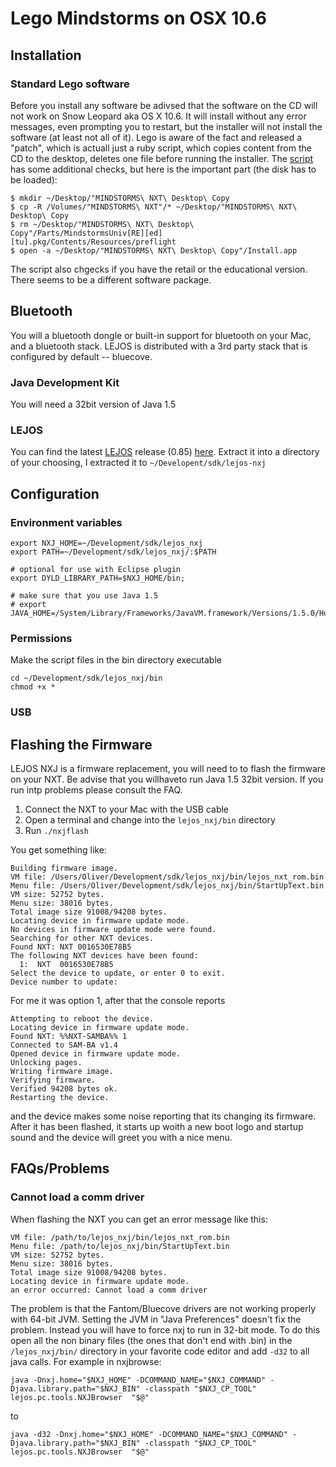 # Lego Mindstorms on OSX 10.6

## Installation

### Standard Lego software

Before you install any software be adivsed that the software on the CD will not work on Snow Leopard aka OS X 10.6. It will install without any error messages, even prompting you to restart, but the installer will not install the software (at least not all of it). Lego is aware of the fact and released a "patch", which is actuall just a ruby script, which copies content from the CD to the desktop, deletes one file before running the installer. The [script][patch-sl] has some additional checks, but here is the important part (the disk has to be loaded):

	$ mkdir ~/Desktop/"MINDSTORMS\ NXT\ Desktop\ Copy
	$ cp -R /Volumes/"MINDSTORMS\ NXT"/* ~/Desktop/"MINDSTORMS\ NXT\ Desktop\ Copy
	$ rm ~/Desktop/"MINDSTORMS\ NXT\ Desktop\ Copy"/Parts/MindstormsUniv[RE][ed][tu].pkg/Contents/Resources/preflight
	$ open -a ~/Desktop/"MINDSTORMS\ NXT\ Desktop\ Copy"/Install.app

The script also chgecks if you have the retail or the educational version. There seems to be a different software package.

## Bluetooth ##

You will a bluetooth dongle or  built-in support for bluetooth on your Mac, and a bluetooth stack. LEJOS is distributed with a 3rd party stack that is configured by default -- bluecove.

### Java Development Kit

You will need a 32bit version of Java 1.5

### LEJOS 

You can find the latest [LEJOS][lejos] release (0.85) [here][lejos.download]. Extract it into a directory of your choosing, I extracted it to `~/Developent/sdk/lejos-nxj`

## Configuration

### Environment variables ###

	export NXJ_HOME=~/Development/sdk/lejos_nxj
	export PATH=~/Development/sdk/lejos_nxj/:$PATH

	# optional for use with Eclipse plugin
	export DYLD_LIBRARY_PATH=$NXJ_HOME/bin;

	# make sure that you use Java 1.5
	# export JAVA_HOME=/System/Library/Frameworks/JavaVM.framework/Versions/1.5.0/Home

### Permissions

Make the script files in the bin directory executable

	cd ~/Development/sdk/lejos_nxj/bin
	chmod +x *

### USB

## Flashing the Firmware ##

LEJOS NXJ is a firmware replacement, you will need to to flash the firmware on your NXT. Be advise that you willhaveto run Java 1.5 32bit version. If you run intp problems please consult the FAQ.

1. Connect the NXT to your Mac with the USB cable
2. Open a terminal and change into the `lejos_nxj/bin` directory
3. Run `./nxjflash`

You get something like:

	Building firmware image.
	VM file: /Users/Oliver/Development/sdk/lejos_nxj/bin/lejos_nxt_rom.bin
	Menu file: /Users/Oliver/Development/sdk/lejos_nxj/bin/StartUpText.bin
	VM size: 52752 bytes.
	Menu size: 38016 bytes.
	Total image size 91008/94208 bytes.
	Locating device in firmware update mode.
	No devices in firmware update mode were found.
	Searching for other NXT devices.
	Found NXT: NXT 0016530E78B5
	The following NXT devices have been found:
	  1:  NXT  0016530E78B5
	Select the device to update, or enter 0 to exit.
	Device number to update:
	
For me it was option 1, after that the console reports

	Attempting to reboot the device.
	Locating device in firmware update mode.
	Found NXT: %%NXT-SAMBA%% 1
	Connected to SAM-BA v1.4
	Opened device in firmware update mode.
	Unlocking pages.
	Writing firmware image.
	Verifying firmware.
	Verified 94208 bytes ok.
	Restarting the device.

and the device makes some noise reporting that its changing its firmware. After it has been flashed, it starts up woith a new boot logo and startup sound and the device will greet you with a nice menu.

## FAQs/Problems ##

### Cannot load a comm driver

When flashing the NXT you can get an error message like this:

	VM file: /path/to/lejos_nxj/bin/lejos_nxt_rom.bin
	Menu file: /path/to/lejos_nxj/bin/StartUpText.bin
	VM size: 52752 bytes.
	Menu size: 38016 bytes.
	Total image size 91008/94208 bytes.
	Locating device in firmware update mode.
	an error occurred: Cannot load a comm driver

The problem is that the Fantom/Bluecove drivers are not working properly with 64-bit JVM. Setting the JVM in "Java Preferences" doesn't fix the problem. Instead you will have to force nxj to run in 32-bit mode. To do this open all the non binary files (the ones that don't end with .bin) in the `/lejos_nxj/bin/` directory in your favorite code editor and add `-d32` to all java calls. For example in nxjbrowse:

	java -Dnxj.home="$NXJ_HOME" -DCOMMAND_NAME="$NXJ_COMMAND" -Djava.library.path="$NXJ_BIN" -classpath "$NXJ_CP_TOOL" lejos.pc.tools.NXJBrowser  "$@" 

to

	java -d32 -Dnxj.home="$NXJ_HOME" -DCOMMAND_NAME="$NXJ_COMMAND" -Djava.library.path="$NXJ_BIN" -classpath "$NXJ_CP_TOOL" lejos.pc.tools.NXJBrowser  "$@" 

[patch-sl]: http://cache.lego.com/upload/contentTemplating/Mindstorms2SupportFilesDownloads/otherfiles/download19F59F05CF386B50188A5B9FFE3C9BF2.zip

[lejos]: http://lejos.sourceforge.net/
[lejos.download]: http://sourceforge.net/projects/lejos/files/lejos-NXJ/0.8.5beta/lejos_NXJ_0_8_5beta.tar.gz/download

[lejos.sourceforge]: http://lejos.sourceforge.net/forum/viewtopic.php?t=1696&postdays=0&postorder=asc&start=30
